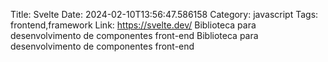 Title: Svelte
Date: 2024-02-10T13:56:47.586158
Category: javascript
Tags: frontend,framework
Link: https://svelte.dev/
Biblioteca para desenvolvimento de componentes front-end
Biblioteca para desenvolvimento de componentes front-end
